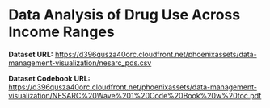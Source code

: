 <h1>Data Analysis of Drug Use Across Income Ranges</h1>

<b>Dataset URL:</b> https://d396qusza40orc.cloudfront.net/phoenixassets/data-management-visualization/nesarc_pds.csv

<b>Dataset Codebook URL:</b> https://d396qusza40orc.cloudfront.net/phoenixassets/data-management-visualization/NESARC%20Wave%201%20Code%20Book%20w%20toc.pdf
